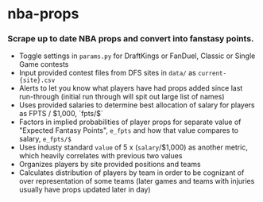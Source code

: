 # nba-props


### Scrape up to date NBA props and convert into fanstasy points.

- Toggle settings in `params.py` for DraftKings or FanDuel, Classic or Single Game contests
- Input provided contest files from DFS sites in `data/` as `current-{site}.csv`
- Alerts to let you know what players have had props added since last run-through (initial run through will spit out large list of names)
- Uses provided salaries to determine best allocation of salary for players as FPTS / $1,000, `fpts/$`
- Factors in implied probabilities of player props for separate value of "Expected Fantasy Points", `e_fpts` and how that value compares to salary, `e_fpts/$`
- Uses industy standard `value` of 5 x (`salary`/$1,000) as another metric, which heavily correlates with previous two values
- Organizes players by site provided positions and teams
- Calculates distribution of players by team in order to be cognizant of over representation of some teams (later games and teams with injuries usually have props updated later in day)
    
